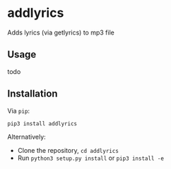 addlyrics
=======

Adds lyrics (via getlyrics) to mp3 file

Usage
-----

todo

Installation
------------

Via `pip`:

    pip3 install addlyrics

Alternatively:

 * Clone the repository, `cd addlyrics`
 * Run `python3 setup.py install` or `pip3 install -e`

